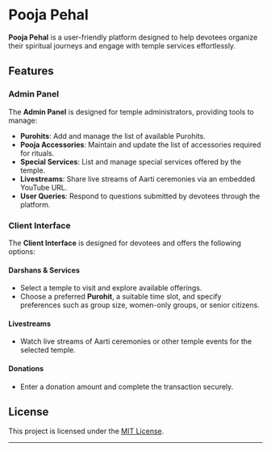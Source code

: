 # Pooja Pehal  

**Pooja Pehal** is a user-friendly platform designed to help devotees organize their spiritual journeys and engage with temple services effortlessly.  

## Features  

### Admin Panel  
The **Admin Panel** is designed for temple administrators, providing tools to manage:  
- **Purohits**: Add and manage the list of available Purohits.  
- **Pooja Accessories**: Maintain and update the list of accessories required for rituals.  
- **Special Services**: List and manage special services offered by the temple.  
- **Livestreams**: Share live streams of Aarti ceremonies via an embedded YouTube URL.  
- **User Queries**: Respond to questions submitted by devotees through the platform.  

### Client Interface  
The **Client Interface** is designed for devotees and offers the following options:  

#### Darshans & Services  
- Select a temple to visit and explore available offerings.  
- Choose a preferred **Purohit**, a suitable time slot, and specify preferences such as group size, women-only groups, or senior citizens.  

#### Livestreams  
- Watch live streams of Aarti ceremonies or other temple events for the selected temple.  

#### Donations  
- Enter a donation amount and complete the transaction securely.  



## License  
This project is licensed under the [MIT License](LICENSE).  

---  
